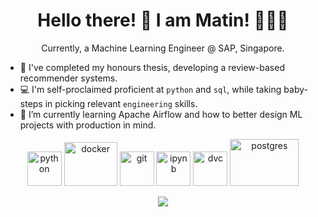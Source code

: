 <h1 align="center">
Hello there! 👋 I am Matin! 🙋🏽‍♂️
</h1>

<p align="center">
      Currently, a Machine Learning Engineer @ SAP, Singapore.
</p>

<!--
**wtlow003/wtlow003** is a ✨ _special_ ✨ repository because its `README.md` (this file) appears on your GitHub profile.

Here are some ideas to get you started:

- 🔭 I’m currently working on ...
- 🌱 I’m currently learning ...
- 👯 I’m looking to collaborate on ...
- 🤔 I’m looking for help with ...
- 💬 Ask me about ...
- 📫 How to reach me: ...
- 😄 Pronouns: ...
- ⚡ Fun fact: ...
-->

- 🔭 I've completed my honours thesis, developing a review-based recommender systems.
- 💻 I'm self-proclaimed proficient at `python` and `sql`, while taking baby-steps in picking relevant `engineering` skills.
- 🌱 I’m currently learning Apache Airflow and how to better design ML projects with production in mind.

<p align="center">
      <img src="https://www.vectorlogo.zone/logos/python/python-icon.svg" alt="python" width="55" height="55"/>
      <img src="https://www.vectorlogo.zone/logos/docker/docker-icon.svg" alt="docker" width="85" height="70"/>
      <img src="https://www.vectorlogo.zone/logos/git-scm/git-scm-icon.svg" alt="git" width="55" height="55"/>
      <img src="https://www.vectorlogo.zone/logos/jupyter/jupyter-icon.svg" alt="ipynb" width="55" height="55"/>
      <img src="https://icons-for-free.com/iconfiles/png/512/vscode+icons+type+dvc-1324451283933302923.png" alt="dvc" width="55" height="55"/>
      <img src="https://www.vectorlogo.zone/logos/postgresql/postgresql-icon.svg" alt="postgres" width="110" height="75"/>
</p>

<p align="center">
      <a href="#"><image src="https://github-readme-stats.vercel.app/api?username=wtlow003&show_icons=true&theme=ayu-miraddge"
</p>